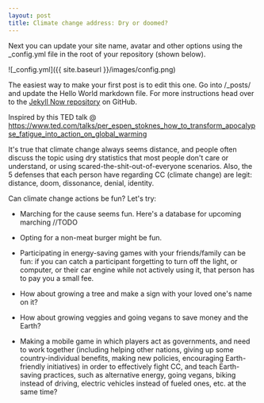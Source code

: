 ```yaml
---
layout: post
title: Climate change address: Dry or doomed?
---
```



Next you can update your site name, avatar and other options using the _config.yml file in the root of your repository (shown below).

![_config.yml]({{ site.baseurl }}/images/config.png)

The easiest way to make your first post is to edit this one. Go into /_posts/ and update the Hello World markdown file. For more instructions head over to the [Jekyll Now repository](https://github.com/barryclark/jekyll-now) on GitHub.

Inspired by this TED talk @
https://www.ted.com/talks/per_espen_stoknes_how_to_transform_apocalypse_fatigue_into_action_on_global_warming

It's true that climate change always seems distance, and people often discuss the topic using dry statistics that most people don't care or understand, or using scared-the-shit-out-of-everyone scenarios. Also, the 5 defenses that each person have regarding CC (climate change) are legit: distance, doom, dissonance, denial, identity.

Can climate change actions be fun? Let's try:

- Marching for the cause seems fun. Here's a database for upcoming marching //TODO

- Opting for a non-meat burger might be fun.

- Participating in energy-saving games with your friends/family can be fun: if you can catch a participant forgetting to turn off the light, or computer, or their car engine while not actively using it, that person has to pay you a small fee.

- How about growing a tree and make a sign with your loved one's name on it?

- How about growing veggies and going vegans to save money and the Earth?

- Making a mobile game in which players act as governments, and need to work together (including helping other nations, giving up some country-individual benefits, making new policies, encouraging Earth-friendly initiatives) in order to effectively fight CC, and teach Earth-saving practices, such as alternative energy, going vegans, biking instead of driving, electric vehicles instead of fueled ones, etc. at the same time?




<!-- ![_config.yml]({{ site.baseurl }}/images/config.png) -->
